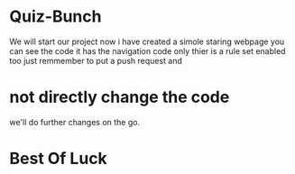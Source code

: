 # Quiz-Bunch

We will start our project now i have created a simole staring webpage you can see the code it has the navigation code only thier is a rule set enabled too just remmember to put a push request and
# not directly change the code 

we'll do further changes on the go.
# Best Of Luck